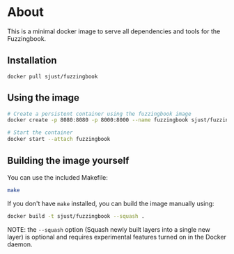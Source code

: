 # About

This is a minimal docker image to serve all dependencies and tools for the Fuzzingbook.

## Installation

```
docker pull sjust/fuzzingbook
```

## Using the image

```sh
# Create a persistent container using the fuzzingbook image
docker create -p 8080:8080 -p 8000:8000 --name fuzzingbook sjust/fuzzingbook 

# Start the container
docker start --attach fuzzingbook
```

## Building the image yourself

You can use the included Makefile:

```sh
make
```

If you don't have `make` installed, you can build the image manually using:

```sh
docker build -t sjust/fuzzingbook --squash .
```

NOTE: the `--squash` option (Squash newly built layers into a single new layer) 
is optional and requires experimental features turned on in the Docker daemon.
